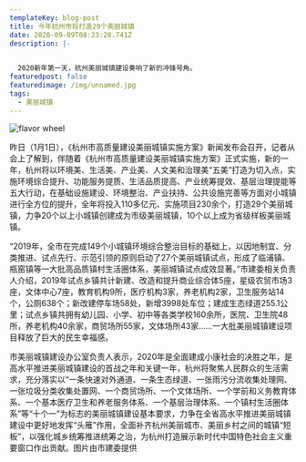 ```yaml
---
templateKey: blog-post
title: 今年杭州市将打造29个美丽城镇
date: 2020-09-09T08:23:28.741Z
description: |-
  

  2020新年第一天，杭州美丽城镇建设奏响了新的冲锋号角。
featuredpost: false
featuredimage: /img/unnamed.jpg
tags:
  - 美丽城镇
---
```

![flavor wheel](/img/unnamed.jpg)

昨日（1月1日），《杭州市高质量建设美丽城镇实施方案》新闻发布会召开，记者从会上了解到，伴随着《杭州市高质量建设美丽城镇实施方案》正式实施，新的一年，杭州将以环境美、生活美、产业美、人文美和治理美“五美”打造为切入点，实施环境综合提升、功能服务提质、生活品质提高、产业统筹提效、基层治理提能等五大行动，在基础设施建设、环境整治、产业扶持、公共设施完善等方面对小城镇进行全方位的提升，全年将投入110多亿元、实施项目230余个，打造29个美丽城镇，力争20个以上小城镇创建成为市级美丽城镇，10个以上成为省级样板美丽城镇。

“2019年，全市在完成149个小城镇环境综合整治目标的基础上，以因地制宜、分类推进、试点先行、示范引领的原则启动了27个美丽城镇试点，形成了临浦镇、瓶窑镇等一大批高品质镇村生活圈体系，美丽城镇试点成效显著。”市建委相关负责人介绍，2019年试点乡镇共计新建、改造和提升商业综合体5座，星级农贸市场3座，文体中心7座，教育机构9所，医疗机构3家，养老机构2家，卫生服务站14个，公厕638个；新改建停车场58处，新增3998处车位；建成生态绿道255.1公里；试点乡镇共拥有幼儿园、小学、初中等各类学校160余所，医院、卫生院48所，养老机构40余家，商贸场所55家，文体场所43家……一大批美丽城镇建设项目释放了巨大的民生幸福感。

市美丽城镇建设办公室负责人表示，2020年是全面建成小康社会的决胜之年，是高水平推进美丽城镇建设的首战之年和关键一年，杭州将聚焦人民群众的生活需求，充分落实以“一条快速对外通道、一条生态绿道、一张雨污分流收集处理网、一张垃圾分类收集处置网、一个商贸场所、一个文体场所、一个学前和义务教育体系、一个基本医疗卫生和养老服务体系、一个基层治理体系、一个镇村生活圈体系”等“十个一”为标志的美丽城镇建设基本要求，力争在全省高水平推进美丽城镇建设中更好地发挥“头雁”作用，全面补齐杭州美丽城市、美丽乡村之间的城镇“短板”，以强化城乡统筹推进统筹之治，为杭州打造展示新时代中国特色社会主义重要窗口作出贡献。图片由市建委提供